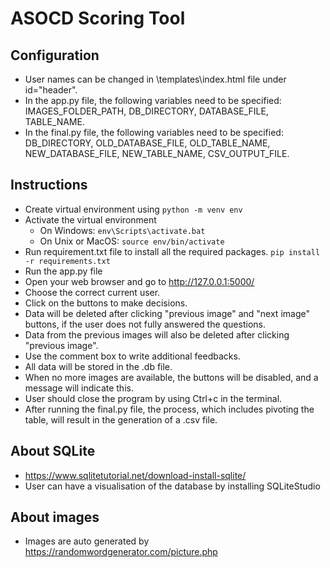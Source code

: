 # ASOCD Scoring Tool

## Configuration
- User names can be changed in \templates\index.html file under id="header".
- In the app.py file, the following variables need to be specified: IMAGES_FOLDER_PATH, DB_DIRECTORY, DATABASE_FILE, TABLE_NAME.
- In the final.py file, the following variables need to be specified: DB_DIRECTORY, OLD_DATABASE_FILE, OLD_TABLE_NAME, NEW_DATABASE_FILE, NEW_TABLE_NAME, CSV_OUTPUT_FILE.

## Instructions
- Create virtual environment using `python -m venv env`
- Activate the virtual environment
    - On Windows: `env\Scripts\activate.bat`
    - On Unix or MacOS: `source env/bin/activate`
- Run requirement.txt file to install all the required packages.
`pip install -r requirements.txt`
- Run the app.py file
- Open your web browser and go to http://127.0.0.1:5000/
- Choose the correct current user.
- Click on the buttons to make decisions.
- Data will be deleted after clicking "previous image" and "next image" buttons, if the user does not fully answered the questions.
- Data from the previous images will also be deleted after clicking "previous image". 
- Use the comment box to write additional feedbacks.
- All data will be stored in the .db file.
- When no more images are available, the buttons will be disabled, and a message will indicate this.
- User should close the program by using Ctrl+c in the terminal.
- After running the final.py file, the process, which includes pivoting the table, will result in the generation of a .csv file.

## About SQLite
- https://www.sqlitetutorial.net/download-install-sqlite/
- User can have a visualisation of the database by installing SQLiteStudio

## About images
- Images are auto generated by https://randomwordgenerator.com/picture.php
